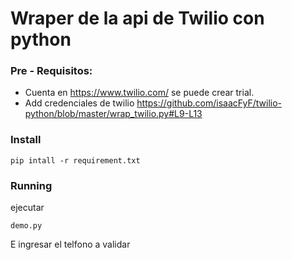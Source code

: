 # Wraper de la api de Twilio con python

### Pre - Requisitos:
* Cuenta en https://www.twilio.com/ se puede crear trial.
* Add credenciales de twilio https://github.com/isaacFyF/twilio-python/blob/master/wrap_twilio.py#L9-L13

### Install

````
pip intall -r requirement.txt
`````
### Running
ejecutar 
````
demo.py
`````
E ingresar el telfono a validar
